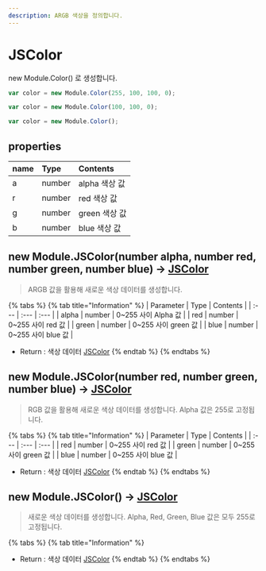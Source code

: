 ```yaml
---
description: ARGB 색상을 정의합니다.
---
```


# JSColor

new Module.Color\(\) 로 생성합니다.

```javascript
var color = new Module.Color(255, 100, 100, 0);
```

```javascript
var color = new Module.Color(100, 100, 0);
```

```javascript
var color = new Module.Color();
```

## properties

| name | Type | Contents |
| :--- | :--- | :--- |
| a | number | alpha 색상 값 |
| r | number | red 색상 값 |
| g | number | green 색상 값 |
| b | number | blue 색상 값 |

## new Module.JSColor\(number alpha, number red, number green, number blue\) → [JSColor](jscolor.md)

> ARGB 값을 활용해 새로운 색상 데이터를 생성합니다.

{% tabs %}
{% tab title="Information" %}
| Parameter | Type | Contents |
| :--- | :--- | :--- |
| alpha | number | 0~255 사이 Alpha 값 |
| red | number | 0~255 사이 red 값 |
| green | number | 0~255 사이 green 값 |
| blue | number | 0~255 사이 blue 값 |

* Return : 색상 데이터 [JSColor](jscolor.md)
{% endtab %}
{% endtabs %}

## new Module.JSColor\(number red, number green, number blue\) → [JSColor](jscolor.md)

> RGB 값을 활용해 새로운 색상 데이터를 생성합니다. Alpha 값은 255로 고정됩니다.

{% tabs %}
{% tab title="Information" %}
| Parameter | Type | Contents |
| :--- | :--- | :--- |
| red | number | 0~255 사이 red 값 |
| green | number | 0~255 사이 green 값 |
| blue | number | 0~255 사이 blue 값 |

* Return : 색상 데이터 [JSColor](jscolor.md)
{% endtab %}
{% endtabs %}

## new Module.JSColor\(\) → [JSColor](jscolor.md)

> 새로운 색상 데이터를 생성합니다. Alpha, Red, Green, Blue 값은 모두 255로 고정됩니다.

{% tabs %}
{% tab title="Information" %}
* Return : 색상 데이터 [JSColor](jscolor.md)
{% endtab %}
{% endtabs %}


